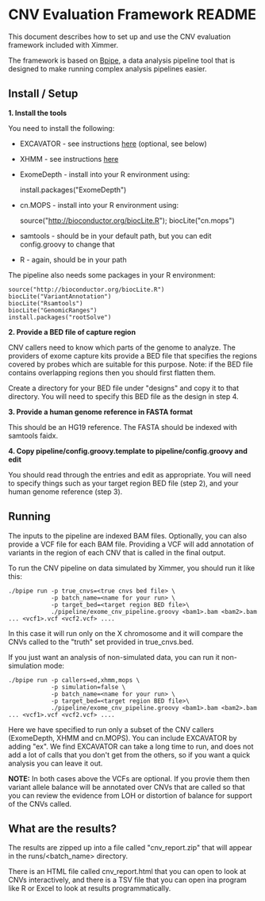 CNV Evaluation Framework README
===============================

This document describes how to set up and use the CNV evaluation framework
included with Ximmer.

The framework is based on [Bpipe](http://bpipe.org), a data analysis pipeline
tool that is designed to make running complex analysis pipelines easier. 

Install / Setup
----------------

**1. Install the tools**

You need to install the following:

  * EXCAVATOR - see instructions [here](tools/excavator/README.md) (optional, see below)
  * XHMM - see instructions [here](tools/xhmm/README.md)
  * ExomeDepth - install into your R environment using:

    install.packages("ExomeDepth")

  * cn.MOPS - install into your R environment using:
 
    source("http://bioconductor.org/biocLite.R");
    biocLite("cn.mops")

  * samtools - should be in your default path, but you can edit config.groovy to change that
  * R - again, should be in your path

The pipeline also needs some packages in your R environment:

    source("http://bioconductor.org/biocLite.R")
    biocLite("VariantAnnotation")
    biocLite("Rsamtools")
    biocLite("GenomicRanges")
    install.packages("rootSolve")

**2. Provide a BED file of capture region**

CNV callers need to know which parts of the genome to analyze. The providers
of exome capture kits provide a BED file that specifies the regions covered by 
probes which are suitable for this purpose. Note: if the BED file contains overlapping
regions then you should first flatten them.

Create a directory for your BED file under "designs" and copy it to that directory.
You will need to specify this BED file as the design in step 4.

**3. Provide a human genome reference in FASTA format**

This should be an HG19 reference. The FASTA should be indexed with samtools
faidx.

**4. Copy pipeline/config.groovy.template to pipeline/config.groovy and edit**

You should read through the entries and edit as appropriate. You will need to 
specify things such as your target region BED file (step 2), and your human genome
reference (step 3).

Running
----------------

The inputs to the pipeline are indexed BAM files. Optionally, you can also
provide a VCF file for each BAM file. Providing a VCF will add annotation of 
variants in the region of each CNV that is called in the final output.

To run the CNV pipeline on data simulated by Ximmer, you should run it like this:

    ./bpipe run -p true_cnvs=<true cnvs bed file> \
                -p batch_name=<name for your run> \
                -p target_bed=<target region BED file>\
                ./pipeline/exome_cnv_pipeline.groovy <bam1>.bam <bam2>.bam ... <vcf1>.vcf <vcf2.vcf> ....

In this case it will run only on the X chromosome and it will compare the 
CNVs called to the "truth" set provided in true_cnvs.bed.

If you just want an analysis of non-simulated data, you can run it non-simulation mode:

    ./bpipe run -p callers=ed,xhmm,mops \
                -p simulation=false \
                -p batch_name=<name for your run> \
                -p target_bed=<target region BED file>\
                ./pipeline/exome_cnv_pipeline.groovy <bam1>.bam <bam2>.bam ... <vcf1>.vcf <vcf2.vcf> ....

Here we have specified to run only a subset of the CNV callers (ExomeDepth, XHMM and cn.MOPS). You can 
include EXCAVATOR by adding "ex". We find EXCAVATOR can take a long time to run, and does not
add a lot of calls that you don't get from the others, so if you want a quick analysis you can
leave it out.

**NOTE:** In both cases above the VCFs are optional. If you provie them then variant allele balance
will be annotated over CNVs that are called so that you can review the evidence from LOH or distortion
of balance for support of the CNVs called.

What are the results?
---------------------

The results are zipped up into a file called "cnv_report.zip" that will appear in the runs/&lt;batch_name&gt; directory.

There is an HTML file called cnv_report.html that you can open to look at CNVs interactively, and there is a TSV
file that you can open ina program like R or Excel to look at results programmatically. 




